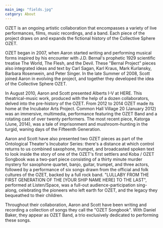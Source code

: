 ```yaml
---
main_img: "fields.jpg"
catgory: About
---
```


OZET is an ongoing artistic collaboration that encompasses a variety of live performances, films, music recordings, and a band. Each piece of the project draws on and expands the fictional history of the Collective Sphere OZET.

OZET began in 2007, when Aaron started writing and performing musical forms inspired by his encounter with J.D. Bernal's prophetic 1929 scientific treatise The World, The Flesh, and the Devil. These "Bernal Project" pieces also integrated ideas and text by Carl Sagan, Karl Kraus, Mark Kurlansky, Barbara Rosenwein, and Peter Singer. In the late Summer of 2008, Scott joined Aaron in evolving the project, and together they developed the idea of the Collective Sphere OZET.

In August 2010, Aaron and Scott presented Alberts I-V at HERE. This theatrical-music work, produced with the help of a dozen collaborators, delved into the pre-history of the OZET. From 2012 to 2014 OZET made its home at the Incubator Arts Project. Common Hall Village 20 (January 2012) was an immersive, multimedia, performance featuring the OZET Band and a rotating cast of over twenty performers. The most recent piece, Katorga (June, 2014), was a tale of imprisonment and mushroom-hunting in the turgid, waning days of the Fifteenth Generation.

Aaron and Scott have also presented two OZET pieces as part of the Ontological Theater's Incubator Series: there's a distance at which control returns to us combined saxophone, trumpet, and broadcasted spoken text to look inside the story of one of the OZET's first settlers and Koba / OZET Songbook was a two-part piece consisting of a thirty minute murder mystery for saxophone quartet, banjo, guitar, trumpet, and three actors, followed by a performance of six songs drawn from the official and folk cultures of the OZET, backed by a full rock band. "LULLABY FROM THE FIRST GENERATION OF THE [YOUR SHIP NAME HERE] TO THE LAST", performed at Listen/Space, was a full-out audience-participation sing-along, celebrating the pioneers who left earth for OZET, and the legacy they bequeathed to their children.

Throughout their collaboration, Aaron and Scott have been writing and recording a collection of songs they call the "OZET Songbook". With Daniel Baker, they appear as OZET Band, a trio exclusively dedicated to performing these songs.
